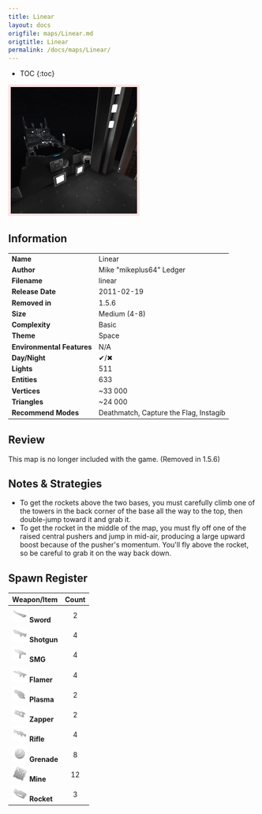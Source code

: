 ```yaml
---
title: Linear
layout: docs
origfile: maps/Linear.md
origtitle: Linear
permalink: /docs/maps/Linear/
---
```

* TOC
{:toc}
<img style='border:5px solid #ffe0e0e0' src="../images/maps/linear.png" width="256px" />

## Information

|                            |                                        |
|----------------------------|----------------------------------------|
| **Name**                   | Linear                                 |
| **Author**                 | Mike "mikeplus64" Ledger               |
| **Filename**               | linear                                 |
| **Release Date**           | 2011-02-19                             |
| **Removed in**             | 1.5.6                                  |
| **Size**                   | Medium (4-8)                           |
| **Complexity**             | Basic                                  |
| **Theme**                  | Space                                  |
| **Environmental Features** | N/A                                    |
| **Day/Night**              | ✔/✖                                    |
| **Lights**                 | 511                                    |
| **Entities**               | 633                                    |
| **Vertices**               | ~33 000                                |
| **Triangles**              | ~24 000                                |
| **Recommend Modes**        | Deathmatch, Capture the Flag, Instagib |

## Review

This map is no longer included with the game. (Removed in 1.5.6)

## Notes & Strategies

- To get the rockets above the two bases, you must carefully climb one of the towers in the back corner of the base all the way to the top, then double-jump toward it and grab it.
- To get the rocket in the middle of the map, you must fly off one of the raised central pushers and jump in mid-air, producing a large upward boost because of the pusher's momentum. You'll fly above the rocket, so be careful to grab it on the way back down.

## Spawn Register

| Weapon/Item                                                         | Count |
|---------------------------------------------------------------------|:-----:|
| <img src="../images/weapons/sword.png" width="32px"/> **Sword**     |   2   |
| <img src="../images/weapons/shotgun.png" width="32px"/> **Shotgun** |   4   |
| <img src="../images/weapons/smg.png" width="32px"/> **SMG**         |   4   |
| <img src="../images/weapons/flamer.png" width="32px"/> **Flamer**   |   4   |
| <img src="../images/weapons/plasma.png" width="32px"/> **Plasma**   |   2   |
| <img src="../images/weapons/zapper.png" width="32px"/> **Zapper**   |   2   |
| <img src="../images/weapons/rifle.png" width="32px"/> **Rifle**     |   4   |
| <img src="../images/weapons/grenade.png" width="32px"/> **Grenade** |   8   |
| <img src="../images/weapons/mine.png" width="32px"/> **Mine**       |  12   |
| <img src="../images/weapons/rocket.png" width="32px"/> **Rocket**   |   3   |
